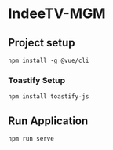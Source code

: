 
# IndeeTV-MGM

## Project setup
```
npm install -g @vue/cli
```

### Toastify Setup
```
npm install toastify-js
```

## Run Application
```
npm run serve
```



